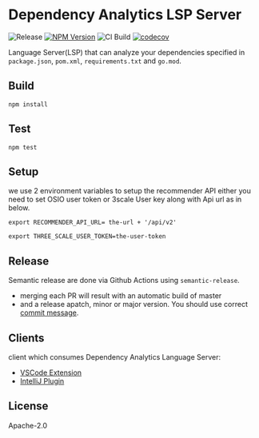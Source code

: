 # Dependency Analytics LSP Server

![Release](https://github.com/fabric8-analytics/fabric8-analytics-lsp-server/workflows/Release/badge.svg?branch=master)
[![NPM Version](https://img.shields.io/npm/v/fabric8-analytics-lsp-server.svg)](https://www.npmjs.com/package/fabric8-analytics-lsp-server)
![CI Build](https://github.com/fabric8-analytics/fabric8-analytics-lsp-server/workflows/CI%20Build/badge.svg?branch=master)
[![codecov](https://codecov.io/gh/fabric8-analytics/fabric8-analytics-lsp-server/branch/master/graph/badge.svg?token=aVThXjheDf)](https://codecov.io/gh/fabric8-analytics/fabric8-analytics-lsp-server)

Language Server(LSP) that can analyze your dependencies specified in `package.json`, `pom.xml`, `requirements.txt` and `go.mod`.

## Build

```
npm install
```

## Test

```
npm test
```

## Setup

we use 2 environment variables to setup the recommender API either you need to set OSIO user token or 3scale User key along with Api url as in below.

```
export RECOMMENDER_API_URL= the-url + '/api/v2'
```

```
export THREE_SCALE_USER_TOKEN=the-user-token
```

## Release

Semantic release are done via Github Actions using `semantic-release`.
- merging each PR will result with an automatic build of master
- and a release apatch, minor or major version. You should use correct [commit message](https://github.com/semantic-release/semantic-release#commit-message-format).

## Clients

 client which consumes Dependency Analytics Language Server:
 - [VSCode Extension](https://github.com/fabric8-analytics/fabric8-analytics-vscode-extension)
 - [IntelliJ Plugin](https://github.com/redhat-developer/intellij-dependency-analytics)

## License

Apache-2.0
